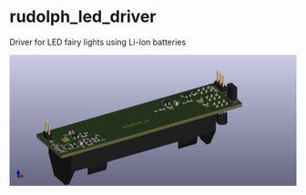 # rudolph_led_driver
Driver for LED fairy lights using Li-Ion batteries

![rudolph 3D rendering](https://github.com/electricant/rudolph_led_driver/blob/main/rudolph_led_driver.jpg?raw=true)
